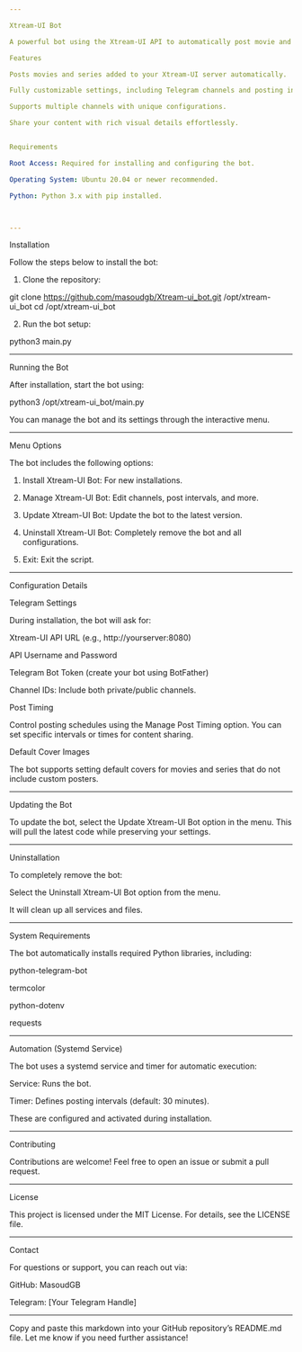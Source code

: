 ```yaml
---

Xtream-UI Bot

A powerful bot using the Xtream-UI API to automatically post movie and series posters along with information from your Xtream-UI server directly to Telegram channels.

Features

Posts movies and series added to your Xtream-UI server automatically.

Fully customizable settings, including Telegram channels and posting intervals.

Supports multiple channels with unique configurations.

Share your content with rich visual details effortlessly.


Requirements

Root Access: Required for installing and configuring the bot.

Operating System: Ubuntu 20.04 or newer recommended.

Python: Python 3.x with pip installed.



---
```


Installation

Follow the steps below to install the bot:

1. Clone the repository:

git clone https://github.com/masoudgb/Xtream-ui_bot.git /opt/xtream-ui_bot
cd /opt/xtream-ui_bot


2. Run the bot setup:

python3 main.py




---

Running the Bot

After installation, start the bot using:

python3 /opt/xtream-ui_bot/main.py

You can manage the bot and its settings through the interactive menu.


---

Menu Options

The bot includes the following options:

1. Install Xtream-UI Bot: For new installations.


2. Manage Xtream-UI Bot: Edit channels, post intervals, and more.


3. Update Xtream-UI Bot: Update the bot to the latest version.


4. Uninstall Xtream-UI Bot: Completely remove the bot and all configurations.


5. Exit: Exit the script.




---

Configuration Details

Telegram Settings

During installation, the bot will ask for:

Xtream-UI API URL (e.g., http://yourserver:8080)

API Username and Password

Telegram Bot Token (create your bot using BotFather)

Channel IDs: Include both private/public channels.


Post Timing

Control posting schedules using the Manage Post Timing option. You can set specific intervals or times for content sharing.

Default Cover Images

The bot supports setting default covers for movies and series that do not include custom posters.


---

Updating the Bot

To update the bot, select the Update Xtream-UI Bot option in the menu. This will pull the latest code while preserving your settings.


---

Uninstallation

To completely remove the bot:

Select the Uninstall Xtream-UI Bot option from the menu.

It will clean up all services and files.



---

System Requirements

The bot automatically installs required Python libraries, including:

python-telegram-bot

termcolor

python-dotenv

requests



---

Automation (Systemd Service)

The bot uses a systemd service and timer for automatic execution:

Service: Runs the bot.

Timer: Defines posting intervals (default: 30 minutes).


These are configured and activated during installation.


---

Contributing

Contributions are welcome! Feel free to open an issue or submit a pull request.


---

License

This project is licensed under the MIT License. For details, see the LICENSE file.


---

Contact

For questions or support, you can reach out via:

GitHub: MasoudGB

Telegram: [Your Telegram Handle]



---

Copy and paste this markdown into your GitHub repository’s README.md file. Let me know if you need further assistance!

